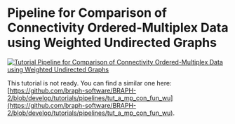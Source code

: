 # Pipeline for Comparison of Connectivity Ordered-Multiplex Data using Weighted Undirected Graphs

[![Tutorial Pipeline for Comparison of Connectivity Ordered-Multiplex Data using Weighted Undirected Graphs](https://img.shields.io/badge/PDF-Download-red?style=flat-square&logo=adobe-acrobat-reader)](tut_a_omp_con_wu.pdf)

This tutorial is not ready. You can find a similar one here: [https://github.com/braph-software/BRAPH-2/blob/develop/tutorials/pipelines/tut_a_mp_con_fun_wu](https://github.com/braph-software/BRAPH-2/blob/develop/tutorials/pipelines/tut_a_mp_con_fun_wu).
